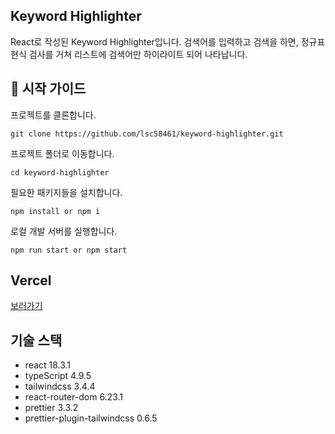 ## Keyword Highlighter

React로 작성된 Keyword Highlighter입니다. 검색어를 입력하고 검색을 하면, 정규표현식 검사를 거쳐 리스트에 검색어만 하이라이트 되어 나타납니다.

## 🚀 시작 가이드

프로젝트를 클론합니다.

```shell
git clone https://github.com/lsc58461/keyword-highlighter.git
```

프로젝트 폴더로 이동합니다.

```shell
cd keyword-highlighter
```

필요한 패키지들을 설치합니다.

```shell
npm install or npm i
```

로컬 개발 서버를 실행합니다.

```shell
npm run start or npm start
```

## Vercel

[보러가기](https://jeongyun-keyword-highlighter.vercel.app/)

## 기술 스택

- react 18.3.1
- typeScript 4.9.5
- tailwindcss 3.4.4
- react-router-dom 6.23.1
- prettier 3.3.2
- prettier-plugin-tailwindcss 0.6.5
